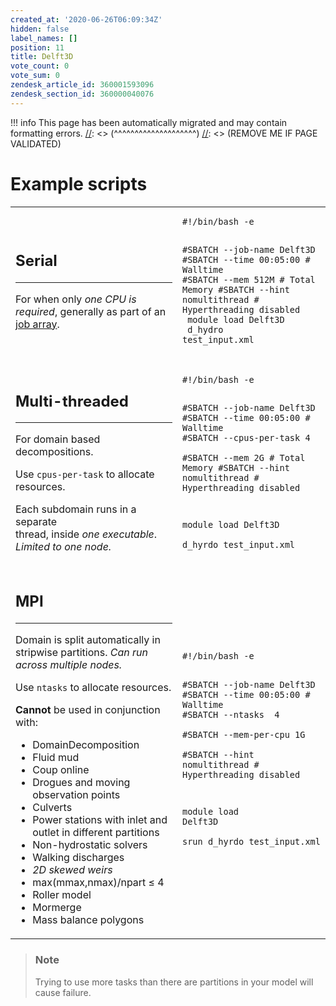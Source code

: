 ```yaml
---
created_at: '2020-06-26T06:09:34Z'
hidden: false
label_names: []
position: 11
title: Delft3D
vote_count: 0
vote_sum: 0
zendesk_article_id: 360001593096
zendesk_section_id: 360000040076
---
```



[//]: <> (REMOVE ME IF PAGE VALIDATED)
[//]: <> (vvvvvvvvvvvvvvvvvvvv)
!!! info
    This page has been automatically migrated and may contain formatting errors.
[//]: <> (^^^^^^^^^^^^^^^^^^^^)
[//]: <> (REMOVE ME IF PAGE VALIDATED)
<h1 id="example-scripts">Example scripts</h1>
<table>
<tbody>
<tr>
<td style="width: 506px;">
<h2>Serial</h2>
<hr>
<p>For when only <dfn class="dictionary-of-numbers">one CPU is required</dfn>, generally as part of an <a href="https://support.nesi.org.nz/hc/en-gb/articles/360000690275-Parallel-Execution#t_array" target="_self">job array</a>.</p>
</td>
<td style="width: 163px;">
<pre><code class="bash">#!/bin/bash -e

#SBATCH --job-name      Delft3D<br>#SBATCH --time          00:05:00       # Walltime
#SBATCH --mem           512M           # Total Memory
#SBATCH --hint          nomultithread  # Hyperthreading disabled<br>
module load Delft3D<br>
d_hydro test_input.xml<br></code></pre>
</td>
</tr>
<tr>
<td style="width: 506px;">
<h2>Multi-threaded </h2>
<hr>
<p><span class="wysiwyg-color-black">For domain based decompositions.</span></p>
<p><span class="wysiwyg-color-black">Use <code class="bash">cpus-per-task</code> to allocate resources.</span></p>
<p>Each subdomain runs in a separate<br>thread, inside <dfn class="dictionary-of-numbers">one executable</dfn>. <em>Limited to <dfn class="dictionary-of-numbers">one node</dfn>.</em></p>
</td>
<td style="width: 163px;">
<pre><code class="bash">#!/bin/bash -e

#SBATCH --job-name      Delft3D <br>#SBATCH --time          00:05:00       # Walltime
#SBATCH --<span class="wysiwyg-color-red">cpus-per-task </span>4              
#SBATCH --mem           2G             # Total Memory
#SBATCH --hint          nomultithread  # Hyperthreading disabled

module load Delft3D<br><br>d_hyrdo test_input.xml</code></pre>
</td>
</tr>
<tr>
<td style="width: 506px;">
<h2>MPI</h2>
<hr>
<p>Domain is split automatically in stripwise partitions. <em>Can run across multiple nodes.</em></p>
<p>Use <code class="bash">ntasks</code> to allocate resources.</p>
<p><strong>Cannot</strong> be used in conjunction with:</p>
<ul>
<li>DomainDecomposition</li>
<li>Fluid mud</li>
<li>Coup online</li>
<li>Drogues and moving observation points</li>
<li>Culverts</li>
<li>Power stations with inlet and outlet in different partitions</li>
<li>Non-hydrostatic solvers</li>
<li>Walking discharges</li>
<li><dfn class="dictionary-of-numbers">2D skewed weirs</dfn></li>
<li>max(mmax,nmax)/npart ≤ 4</li>
<li>Roller model</li>
<li>Mormerge</li>
<li>Mass balance polygons</li>
</ul>
</td>
<td style="width: 163px;">
<pre><code class="bash">#!/bin/bash -e

#SBATCH --job-name      Delft3D <br>#SBATCH --time          00:05:00       # Walltime
#SBATCH --<span class="wysiwyg-color-red">ntasks       </span> 4              
#SBATCH --<span class="wysiwyg-color-red">mem-per-cpu</span>   1G             
#SBATCH --hint          nomultithread  # Hyperthreading disabled

module load Delft3D<br><br><span class="wysiwyg-color-red">srun</span> d_hyrdo test_input.xml</code></pre>
</td>
</tr>
</tbody>
</table>
<blockquote class="blockquote-warning">
<h3 id="prerequisites">Note</h3>
<p>Trying to use more tasks than there are partitions in your model will cause failure.</p>
</blockquote>
